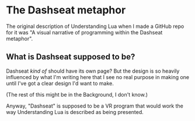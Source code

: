 # The Dashseat metaphor

The original description of Understanding Lua when I made a GitHub repo for it was "A visual narrative of programming within the Dashseat metaphor".

## What is Dashseat supposed to be?

Dashseat *kind of* should have its own page? But the design is so heavily influenced by what I'm writing here that I see no real purpose in making one until I've got a clear design I'd want to make.

(The rest of this might be in the Background, I don't know.)

Anyway, "Dashseat" is supposed to be a VR program that would work the way Understanding Lua is described as being presented.
